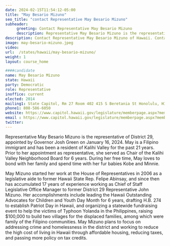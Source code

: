 ```yaml
---
date: 2024-02-15T11:54:12-05:00
title: "May Besario Mizuno"
seo_title: "contact Representative May Besario Mizuno"
subheader:
     greeting: Contact Representative May Besario Mizuno
     description: Representative May Besario Mizuno is the representative of District 29, appointed by Governor Josh Green on January 16, 2024. May is a Filipino immigrant and has been a resident of Kalihi Valley for the past 21 years.
description: Contact Representative May Besario Mizuno of Hawaii. Contact information for May Besario Mizuno includes email address, phone number, and mailing address.
image: may-besario-mizuno.jpeg
video:
url:  /states/hawaii/may-besario-mizuno/
weight: 1
layout: course_home

####candidate
name: May Besario Mizuno
state: Hawaii
party: Democratic
role: Representative
inoffice: current
elected: 2014
mailing1: State Capitol, Rm 27 Room 402 415 S Beretania St Honolulu, HI 96813
phone1: 808-586-6050
website: https://www.capitol.hawaii.gov/legislature/memberpage.aspx?member=295&year=2024/
email : https://www.capitol.hawaii.gov/legislature/memberpage.aspx?member=295&year=2024/
twitter:
---
```


Representative May Besario Mizuno is the representative of District 29, appointed by Governor Josh Green on January 16, 2024. May is a Filipino immigrant and has been a resident of Kalihi Valley for the past 21 years. Prior to her appointment as representative, she served as Chair of the Kalihi Valley Neighborhood Board for 6 years. During her free time, May loves to bond with her family and spend time with her fur babies Kobe and Minnie.

May Mizuno started her work at the House of Representatives in 2006 as a legislative aide to former Hawaii State Rep. Felipe Abinsay, and since then has accumulated 17 years of experience working as Chief of Staff Legislative Office Manager to former District 29 Representative John Mizuno. Her accomplishments include leading the Hawaii Outstanding Advocates for Children and Youth Day Month for 6 years, drafting H.B. 274 to establish Patriot Day in Hawaii, and organizing a statewide fundraising event to help the victims of Typhoon Yolanda in the Philippines, raising $100,000 to build two villages for the displaced families, among which were family of the Filipino communities. May Mizuno plans to focus on addressing crime and homelessness in the district and working to reduce the high cost of living in Hawaii through affordable housing, reducing taxes, and passing more policy on tax credits.

